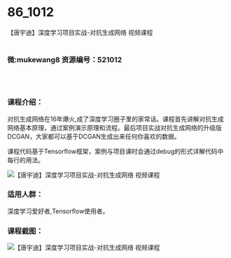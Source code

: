 # 86_1012
【唐宇迪】深度学习项目实战-对抗生成网络 视频课程
<br/></br>
<h3>微:mukewang8 资源编号：521012</h3>
<br/></br>
<h3>课程介绍：</h3>
<div class="info-desc">
<p><a title="查看与 对抗生成网络 相关的文章" target="_blank">对抗生成网络</a>在16年爆火,成了深度学习圈子里的家常话。课程首先讲解对抗生成网络基本原理，通过案例演示原理和流程。最后项目实战对抗生成网络的升级版DCGAN，大家都可以基于DCGAN生成出来任何你喜欢的数据。</p>
<p>课程代码基于Tensorflow框架，案例与项目课时会通过debug的形式详解代码中每行的用法。</p>
</div>
<div class="info-desc">
<p><img src="https://www.ko996.com/wp-content/uploads/img/2018/03/2-87.png" alt="【唐宇迪】深度学习项目实战-对抗生成网络 视频课程"></p>
</div>
<div class="info-desc">
<h3>适用人群：</h3>
<div>
<p>深度学习爱好者,Tensorflow使用者。</p>
</div>
</div>
<h3>课程截图：</h3>
<p><img src="https://www.ko996.com/wp-content/uploads/img/2018/03/3-86-276x300.png" alt="【唐宇迪】深度学习项目实战-对抗生成网络 视频课程"></p>

